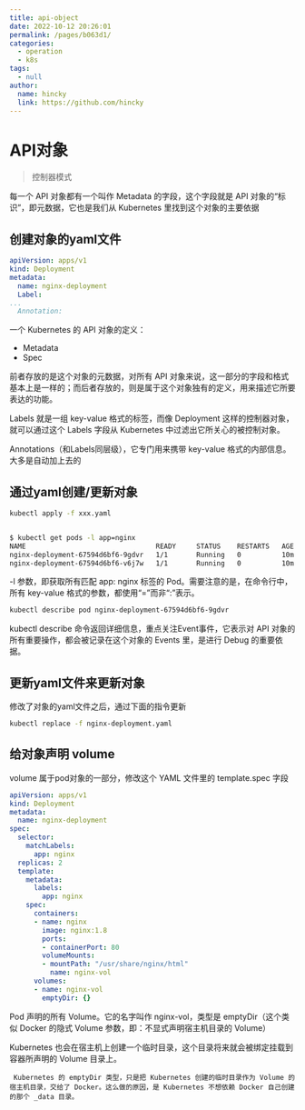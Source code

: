 ```yaml
---
title: api-object
date: 2022-10-12 20:26:01
permalink: /pages/b063d1/
categories: 
  - operation
  - k8s
tags: 
  - null
author: 
  name: hincky
  link: https://github.com/hincky
---
```

# API对象

> 控制器模式

每一个 API 对象都有一个叫作 Metadata 的字段，这个字段就是 API 对象的“标识”，即元数据，它也是我们从 Kubernetes 里找到这个对象的主要依据

## 创建对象的yaml文件

```yaml
apiVersion: apps/v1
kind: Deployment
metadata:
  name: nginx-deployment
  Label:
...
  Annotation:
```

一个 Kubernetes 的 API 对象的定义：
-  Metadata 
-  Spec 

前者存放的是这个对象的元数据，对所有 API 对象来说，这一部分的字段和格式基本上是一样的；而后者存放的，则是属于这个对象独有的定义，用来描述它所要表达的功能。


Labels 就是一组 key-value 格式的标签，而像 Deployment 这样的控制器对象，就可以通过这个 Labels 字段从 Kubernetes 中过滤出它所关心的被控制对象。

Annotations（和Labels同层级），它专门用来携带 key-value 格式的内部信息。大多是自动加上去的

## 通过yaml创建/更新对象

```bash
kubectl apply -f xxx.yaml
```


```bash

$ kubectl get pods -l app=nginx
NAME                                READY     STATUS    RESTARTS   AGE
nginx-deployment-67594d6bf6-9gdvr   1/1       Running   0          10m
nginx-deployment-67594d6bf6-v6j7w   1/1       Running   0          10m
```

-l 参数，即获取所有匹配 app: nginx 标签的 Pod。需要注意的是，在命令行中，所有 key-value 格式的参数，都使用“=”而非“:”表示。

```bash
kubectl describe pod nginx-deployment-67594d6bf6-9gdvr
```

kubectl describe 命令返回详细信息，重点关注Event事件，它表示对 API 对象的所有重要操作，都会被记录在这个对象的 Events 里，是进行 Debug 的重要依据。


## 更新yaml文件来更新对象

修改了对象的yaml文件之后，通过下面的指令更新

```bash
kubectl replace -f nginx-deployment.yaml
```

## 给对象声明 volume 

volume 属于pod对象的一部分，修改这个 YAML 文件里的 template.spec 字段

```yaml
apiVersion: apps/v1
kind: Deployment
metadata:
  name: nginx-deployment
spec:
  selector:
    matchLabels:
      app: nginx
  replicas: 2
  template:
    metadata:
      labels:
        app: nginx
    spec:
      containers:
      - name: nginx
        image: nginx:1.8
        ports:
        - containerPort: 80
        volumeMounts:
        - mountPath: "/usr/share/nginx/html"
          name: nginx-vol
      volumes:
      - name: nginx-vol
        emptyDir: {}
```

Pod 声明的所有 Volume。它的名字叫作 nginx-vol，类型是 emptyDir（这个类似 Docker 的隐式 Volume 参数，即：不显式声明宿主机目录的 Volume）

Kubernetes 也会在宿主机上创建一个临时目录，这个目录将来就会被绑定挂载到容器所声明的 Volume 目录上。

     Kubernetes 的 emptyDir 类型，只是把 Kubernetes 创建的临时目录作为 Volume 的宿主机目录，交给了 Docker。这么做的原因，是 Kubernetes 不想依赖 Docker 自己创建的那个 _data 目录。



```bash

```


```bash

```

```bash

```

```bash

```
